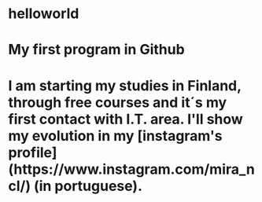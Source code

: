 # helloworld
<h1> My first program in Github <h1>
I am starting my studies in Finland, through free courses and it´s my first contact with I.T. area. I'll show my evolution in my [instagram's profile] (https://www.instagram.com/mira_ncl/) (in portuguese).
  
